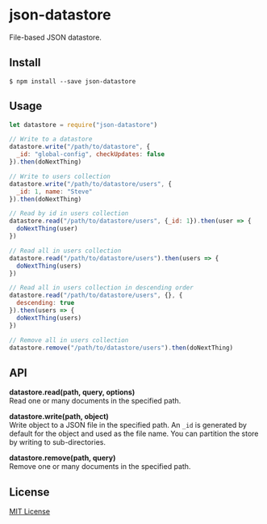# json-datastore

File-based JSON datastore.

## Install

```
$ npm install --save json-datastore
```

## Usage

``` javascript
let datastore = require("json-datastore")

// Write to a datastore
datastore.write("/path/to/datastore", {
  _id: "global-config", checkUpdates: false
}).then(doNextThing)

// Write to users collection
datastore.write("/path/to/datastore/users", {
  _id: 1, name: "Steve"
}).then(doNextThing)

// Read by id in users collection
datastore.read("/path/to/datastore/users", {_id: 1}).then(user => {
  doNextThing(user)
})

// Read all in users collection
datastore.read("/path/to/datastore/users").then(users => {
  doNextThing(users)
})

// Read all in users collection in descending order
datastore.read("/path/to/datastore/users", {}, {
  descending: true
}).then(users => {
  doNextThing(users)
})

// Remove all in users collection
datastore.remove("/path/to/datastore/users").then(doNextThing)
```

## API

**datastore.read(path, query, options)**<br>
Read one or many documents in the specified path.

**datastore.write(path, object)**<br>
Write object to a JSON file in the specified path. An `_id` is generated by default for the object and used as the file name. You can partition the store by writing to sub-directories.

**datastore.remove(path, query)**<br>
Remove one or many documents in the specified path.

## License

[MIT License](./LICENSE)
